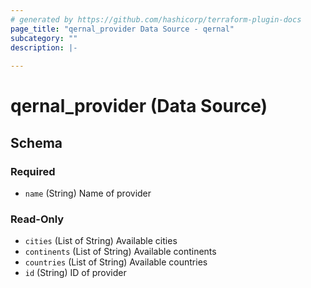 ```yaml
---
# generated by https://github.com/hashicorp/terraform-plugin-docs
page_title: "qernal_provider Data Source - qernal"
subcategory: ""
description: |-
  
---
```


# qernal_provider (Data Source)





<!-- schema generated by tfplugindocs -->
## Schema

### Required

- `name` (String) Name of provider

### Read-Only

- `cities` (List of String) Available cities
- `continents` (List of String) Available continents
- `countries` (List of String) Available countries
- `id` (String) ID of provider
